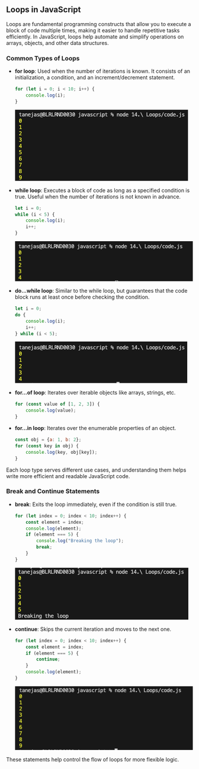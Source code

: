## Loops in JavaScript

Loops are fundamental programming constructs that allow you to execute a block of code multiple times, making it easier to handle repetitive tasks efficiently. In JavaScript, loops help automate and simplify operations on arrays, objects, and other data structures.

### Common Types of Loops

- **for loop**: Used when the number of iterations is known. It consists of an initialization, a condition, and an increment/decrement statement.
	```js
	for (let i = 0; i < 10; i++) {
		console.log(i);
	}
	```
    ![alt text](images/for_loop.png)

- **while loop**: Executes a block of code as long as a specified condition is true. Useful when the number of iterations is not known in advance.
	```js
	let i = 0;
	while (i < 5) {
		console.log(i);
		i++;
	}
	```
    ![alt text](images/while_loop.png)

- **do...while loop**: Similar to the while loop, but guarantees that the code block runs at least once before checking the condition.
	```js
	let i = 0;
	do {
		console.log(i);
		i++;
	} while (i < 5);
	```
    ![alt text](images/do_while_loop.png)

- **for...of loop**: Iterates over iterable objects like arrays, strings, etc.
	```js
	for (const value of [1, 2, 3]) {
		console.log(value);
	}
	```

- **for...in loop**: Iterates over the enumerable properties of an object.
	```js
	const obj = {a: 1, b: 2};
	for (const key in obj) {
		console.log(key, obj[key]);
	}
	```

Each loop type serves different use cases, and understanding them helps write more efficient and readable JavaScript code.

### Break and Continue Statements

- **break**: Exits the loop immediately, even if the condition is still true.
	```js
	for (let index = 0; index < 10; index++) {
        const element = index;   
        console.log(element);
        if (element === 5) {
            console.log("Breaking the loop");
            break;
        }
    }
	```
    ![alt text](images/break.png)

- **continue**: Skips the current iteration and moves to the next one.
	```js
	for (let index = 0; index < 10; index++) {
        const element = index;   
        if (element === 5) {
            continue;
        }
        console.log(element);
    }
	```
    ![alt text](images/continue.png)

These statements help control the flow of loops for more flexible logic.
